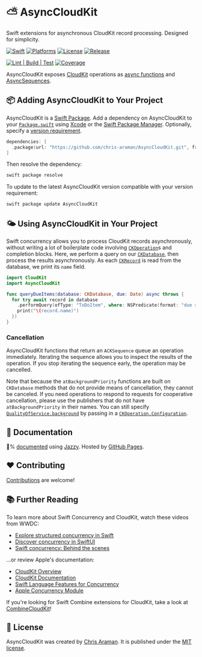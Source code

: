 # ⛅️ AsyncCloudKit

Swift extensions for asynchronous CloudKit record processing. Designed for simplicity.

[![Swift](https://img.shields.io/static/v1?label=swift&message=5.5&color=F05138&logo=swift&style=flat-square)](https://swiftpackageindex.com/chris-araman/AsyncCloudKit)
[![Platforms](https://img.shields.io/static/v1?label=platforms&message=iOS+%7C+macOS+%7C+tvOS+%7C+watchOS&color=F05138&logo=apple&style=flat-square)](https://swiftpackageindex.com/chris-araman/AsyncCloudKit)
[![License](https://img.shields.io/github/license/chris-araman/AsyncCloudKit?style=flat-square&color=informational)](https://github.com/chris-araman/AsyncCloudKit/blob/main/LICENSE.md)
[![Release](https://img.shields.io/github/v/tag/chris-araman/AsyncCloudKit?style=flat-square&color=informational&label=release&sort=semver)](https://github.com/chris-araman/AsyncCloudKit/releases)

[![Lint | Build | Test](https://img.shields.io/github/workflow/status/chris-araman/AsyncCloudKit/Continuous%20Integration/main?style=flat-square&logo=github&label=lint%20%7C%20build%20%7C%20test)](https://github.com/chris-araman/AsyncCloudKit/actions/workflows/ci.yml?query=branch%3Amain)
[![Coverage](https://img.shields.io/codecov/c/github/chris-araman/AsyncCloudKit/main?style=flat-square&color=informational)](https://app.codecov.io/gh/chris-araman/AsyncCloudKit/)

AsyncCloudKit exposes [CloudKit](https://developer.apple.com/documentation/cloudkit) operations as
[async functions](https://docs.swift.org/swift-book/LanguageGuide/Concurrency.html#ID639) and
[AsyncSequences](https://docs.swift.org/swift-book/LanguageGuide/Concurrency.html#ID640).

## 📦 Adding AsyncCloudKit to Your Project

AsyncCloudKit is a [Swift Package](https://developer.apple.com/documentation/swift_packages).
Add a dependency on AsyncCloudKit to your
[`Package.swift`](https://docs.swift.org/package-manager/PackageDescription/PackageDescription.html) using
[Xcode](https://developer.apple.com/documentation/xcode/adding_package_dependencies_to_your_app) or the
[Swift Package Manager](https://swift.org/package-manager/). Optionally, specify a
[version requirement](https://docs.swift.org/package-manager/PackageDescription/PackageDescription.html#package-dependency-requirement).

```swift
dependencies: [
  .package(url: "https://github.com/chris-araman/AsyncCloudKit.git", from: "1.0.0")
]
```

Then resolve the dependency:

```bash
swift package resolve
```

To update to the latest AsyncCloudKit version compatible with your version requirement:

```bash
swift package update AsyncCloudKit
```

## 🌤 Using AsyncCloudKit in Your Project

Swift concurrency allows you to process CloudKit records asynchronously, without writing a lot of boilerplate code involving
[`CKOperation`](https://developer.apple.com/documentation/cloudkit/ckoperation/)s and completion blocks.
Here, we perform a query on our
[`CKDatabase`](https://developer.apple.com/documentation/cloudkit/ckdatabase), then process the results
asynchronously. As each [`CKRecord`](https://developer.apple.com/documentation/cloudkit/ckrecord) is read from the
database, we print its `name` field.

```swift
import CloudKit
import AsyncCloudKit

func queryDueItems(database: CKDatabase, due: Date) async throws {
  for try await record in database
    .performQuery(ofType: "ToDoItem", where: NSPredicate(format: "due >= %@", due)) { (record: CKRecord) in
    print("\(record.name)")
  })
}
```

### Cancellation

AsyncCloudKit functions that return an `ACKSequence` queue an operation immediately. Iterating
the sequence allows you to inspect the results of the operation. If you stop iterating the sequence early,
the operation may be cancelled.

Note that because the `atBackgroundPriority` functions are built on `CKDatabase` methods that do not provide means of
cancellation, they cannot be canceled. If you need operations to respond to requests for cooperative cancellation,
please use the publishers that do not have `atBackgroundPriority` in their names. You can still specify
[`QualityOfService.background`](https://developer.apple.com/documentation/foundation/qualityofservice/background)
by passing in a
[`CKOperation.Configuration`](https://developer.apple.com/documentation/cloudkit/ckoperation/configuration).

## 📘 Documentation

💯% [documented](https://asynccloudkit.hiddenplace.dev) using [Jazzy](https://github.com/realm/jazzy).
Hosted by [GitHub Pages](https://pages.github.com).

## ❤️ Contributing

[Contributions](https://github.com/chris-araman/AsyncCloudKit/blob/main/CONTRIBUTING.md) are welcome!

## 📚 Further Reading

To learn more about Swift Concurrency and CloudKit, watch these videos from WWDC:

- [Explore structured concurrency in Swift](https://developer.apple.com/videos/play/wwdc2021/10134/)
- [Discover concurrency in SwiftUI](https://developer.apple.com/videos/play/wwdc2021/10019/)
- [Swift concurrency: Behind the scenes](https://developer.apple.com/videos/play/wwdc2021/10254/)

...or review Apple's documentation:

- [CloudKit Overview](https://developer.apple.com/icloud/cloudkit/)
- [CloudKit Documentation](https://developer.apple.com/documentation/cloudkit)
- [Swift Language Features for Concurrency](https://docs.swift.org/swift-book/LanguageGuide/Concurrency.html)
- [Apple Concurrency Module](https://developer.apple.com/documentation/swift/swift_standard_library/concurrency)

If you're looking for Swift Combine extensions for CloudKit, take a look at
[CombineCloudKit](https://github.com/chris-araman/CombineCloudKit)!

## 📜 License

AsyncCloudKit was created by [Chris Araman](https://github.com/chris-araman). It is published under the
[MIT license](https://github.com/chris-araman/AsyncCloudKit/blob/main/LICENSE.md).
